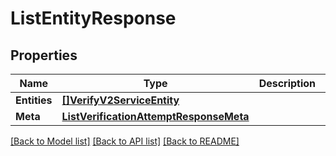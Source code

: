 # ListEntityResponse

## Properties

Name | Type | Description | Notes
------------ | ------------- | ------------- | -------------
**Entities** | [**[]VerifyV2ServiceEntity**](verify.v2.service.entity.md) |  | [optional] 
**Meta** | [**ListVerificationAttemptResponseMeta**](ListVerificationAttemptResponse_meta.md) |  | [optional] 

[[Back to Model list]](../README.md#documentation-for-models) [[Back to API list]](../README.md#documentation-for-api-endpoints) [[Back to README]](../README.md)


